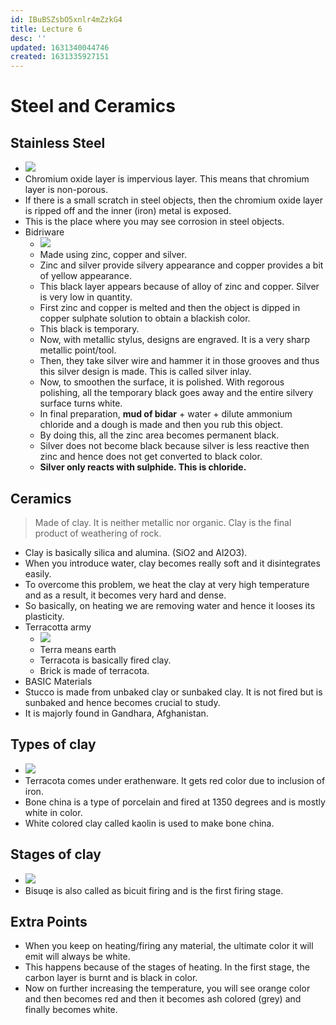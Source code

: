 ```yaml
---
id: IBuBSZsbO5xnlr4mZzkG4
title: Lecture 6
desc: ''
updated: 1631340044746
created: 1631335927151
---
```


# Steel and Ceramics

## Stainless Steel
* ![](/assets/images/2021-09-11-10-25-39.png)
* Chromium oxide layer is impervious layer. This means that chromium layer is non-porous.
* If there is a small scratch in steel objects, then the chromium oxide layer is ripped off and the inner (iron) metal is exposed.
* This is the place where you may see corrosion in steel objects.
* Bidriware
    * ![](/assets/images/2021-09-11-10-31-28.png)
    * Made using zinc, copper and silver.
    * Zinc and silver provide silvery appearance and copper provides a bit of yellow appearance.
    * This black layer appears because of alloy of zinc and copper. Silver is very low in quantity.
    * First zinc and copper is melted and then the object is dipped in copper sulphate solution to obtain a blackish color.
    * This black is temporary.
    * Now, with metallic stylus, designs are engraved. It is a very sharp metallic point/tool.
    * Then, they take silver wire and hammer it in those grooves and thus this silver design is made. This is called silver inlay.
    * Now, to smoothen the surface, it is polished. With regorous polishing, all the temporary black goes away and the entire silvery surface turns white.
    * In final preparation, **mud of bidar** + water + dilute ammonium chloride and a dough is made and then you rub this object.
    * By doing this, all the zinc area becomes permanent black.
    * Silver does not become black because silver is less reactive then zinc and hence does not get converted to black color.
    * **Silver only reacts with sulphide. This is chloride.**

## Ceramics
> Made of clay. It is neither metallic nor organic. Clay is the final product of weathering of rock.

* Clay is basically silica and alumina. (SiO2 and Al2O3).
* When you introduce water, clay becomes really soft and it disintegrates easily.
* To overcome this problem, we heat the clay at very high temperature and as a result, it becomes very hard and dense.
* So basically, on heating we are removing water and hence it looses its plasticity.
* Terracotta army
    * ![](/assets/images/2021-09-11-11-02-41.png)
    * Terra means earth
    * Terracota is basically fired clay.
    * Brick is made of terracota.
* BASIC Materials
* Stucco is made from unbaked clay or sunbaked clay. It is not fired but is sunbaked and hence becomes crucial to study.
* It is majorly found in Gandhara, Afghanistan.

## Types of clay
* ![](/assets/images/2021-09-11-11-15-46.png)
* Terracota comes under erathenware. It gets red color due to inclusion of iron.
* Bone china is a type of porcelain and fired at 1350 degrees and is mostly white in color.
* White colored clay called kaolin is used to make bone china.

## Stages of clay
* ![](/assets/images/2021-09-11-11-18-04.png)
* Bisuqe is also called as bicuit firing and is the first firing stage.

## Extra Points
* When you keep on heating/firing any material, the ultimate color it will emit will always be white.
* This happens because of the stages of heating. In the first stage, the carbon layer is burnt and is black in color.
* Now on further increasing the temperature, you will see orange color and then becomes red and then it becomes ash colored (grey) and finally becomes white.

